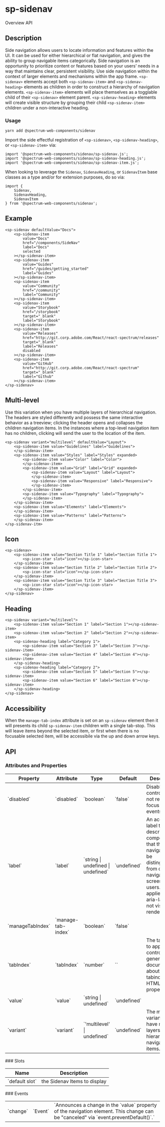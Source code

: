 # sp-sidenav
Overview API
## Description
Side navigation allows users to locate information and features within the UI. It can be used for either hierarchical or flat navigation, and gives the ability to group navigable items categorically. Side navigation is an opportunity to prioritize content or features based on your users’ needs in a way that maintains clear, persistent visibility. Use side navigation within the context of larger elements and mechanisms within the app frame.
`<sp-sidenav>` elements accept both `<sp-sidenav-item>` and `<sp-sidenav-heading>` elements as children in order to construct a hierarchy of navigation elements. `<sp-sidenav-item>` elements will place themselves as a togglable child of their `<sp-sidenav>` element parent. `<sp-sidenav-heading>` elements will create visible structure by grouping their child `<sp-sidenav-item>` children under a non-interactive heading.
### Usage
    
    yarn add @spectrum-web-components/sidenav
    
Import the side effectful registration of `<sp-sidenav>`, `<sp-sidenav-heading>`, or `<sp-sidenav-item>` via:
    
    import '@spectrum-web-components/sidenav/sp-sidenav.js';
    import '@spectrum-web-components/sidenav/sp-sidenav-heading.js';
    import '@spectrum-web-components/sidenav/sp-sidenav-item.js';
    
When looking to leverage the `Sidenav`, `SidenavHeading`, or `SidenavItem` base classes as a type and/or for extension purposes, do so via:
    
    import {
        Sidenav,
        SidenavHeading,
        SidenavItem
    } from '@spectrum-web-components/sidenav';
    
## Example
    
    <sp-sidenav defaultValue="Docs">
        <sp-sidenav-item
            value="Docs"
            href="/components/SideNav"
            label="Docs"
            selected
        ></sp-sidenav-item>
        <sp-sidenav-item
            value="Guides"
            href="/guides/getting_started"
            label="Guides"
        ></sp-sidenav-item>
        <sp-sidenav-item
            value="Community"
            href="/community"
            label="Community"
        ></sp-sidenav-item>
        <sp-sidenav-item
            value="Storybook"
            href="/storybook"
            target="_blank"
            label="Storybook"
        ></sp-sidenav-item>
        <sp-sidenav-item
            value="Releases"
            href="http://git.corp.adobe.com/React/react-spectrum/releases"
            target="_blank"
            label="Releases"
            disabled
        ></sp-sidenav-item>
        <sp-sidenav-item
            value="GitHub"
            href="http://git.corp.adobe.com/React/react-spectrum"
            target="_blank"
            label="Github"
        ></sp-sidenav-item>
    </sp-sidenav>
## Multi-level
Use this variation when you have multiple layers of hierarchical navigation. The headers are styled differently and possess the same interactive behavior as a treeview; clicking the header opens and collapses the children navigation items. In the instances where a top-level navigation item has no children, clicking will send the user to the location of the item.
    
    <sp-sidenav variant="multilevel" defaultValue="Layout">
        <sp-sidenav-item value="Guidelines" label="Guidelines">
        </sp-sidenav-item>
        <sp-sidenav-item value="Styles" label="Styles" expanded>
            <sp-sidenav-item value="Color" label="Color">
            </sp-sidenav-item>
            <sp-sidenav-item value="Grid" label="Grid" expanded>
                <sp-sidenav-item value="Layout" label="Layout">
                </sp-sidenav-item>
                <sp-sidenav-item value="Responsive" label="Responsive">
                </sp-sidenav-item>
            </sp-sidenav-item>
            <sp-sidenav-item value="Typography" label="Typography">
            </sp-sidenav-item>
        </sp-sidenav-item>
        <sp-sidenav-item value="Elements" label="Elements">
        </sp-sidenav-item>
        <sp-sidenav-item value="Patterns" label="Patterns">
        </sp-sidenav-item>
    </sp-sidenav-itm>
## Icon
    
    <sp-sidenav>
        <sp-sidenav-item value="Section Title 1" label="Section Title 1">
            <sp-icon-star slot="icon"></sp-icon-star>
        </sp-sidenav-item>
        <sp-sidenav-item value="Section Title 2" label="Section Title 2">
            <sp-icon-star slot="icon"></sp-icon-star>
        </sp-sidenav-item>
        <sp-sidenav-item value="Section Title 3" label="Section Title 3">
            <sp-icon-star slot="icon"></sp-icon-star>
        </sp-sidenav-item>
    </sp-sidenav>
## Heading
    
    <sp-sidenav variant="multilevel">
        <sp-sidenav-item value="Section 1" label="Section 1"></sp-sidenav-item>
        <sp-sidenav-item value="Section 2" label="Section 2"></sp-sidenav-item>
        <sp-sidenav-heading label="Category 1">
            <sp-sidenav-item value="Section 3" label="Section 3"></sp-sidenav-item>
            <sp-sidenav-item value="Section 4" label="Section 4"></sp-sidenav-item>
        </sp-sidenav-heading>
        <sp-sidenav-heading label="Category 2">
            <sp-sidenav-item value="Section 5" label="Section 5"></sp-sidenav-item>
            <sp-sidenav-item value="Section 6" label="Section 6"></sp-sidenav-item>
        </sp-sidenav-heading>
    </sp-sidenav>
## Accessibility
When the `manage-tab-index` attribute is set on an `sp-sidenav` element then it will presents its child `sp-sidenav-item` children with a single tab-stop. This will leave items beyond the selected item, or first when there is no focusable selected item, will be accessibile via the up and down arrow keys.
## API
### Attributes and Properties
<table>
  <thead>
    <tr>
      <th>Property</th>
      <th>Attribute</th>
      <th>Type</th>
      <th>Default</th>
      <th>Description</th>
    </tr>
  </thead>
  <tbody>
    <tr>
      <td>`disabled`</td>
      <td>`disabled`</td>
      <td>`boolean`</td>
      <td>`false`</td>
      <td>Disable this control. It will not receive focus or events</td>
    </tr>
    <tr>
      <td>`label`</td>
      <td>`label`</td>
      <td>`string | undefined | undefined`</td>
      <td>`undefined`</td>
      <td>An accessible label that describes the component, so that the side navigation can be distinguished from other navigation by screen reader users. It will be applied to aria-label, but not visually rendered.</td>
    </tr>
    <tr>
      <td>`manageTabIndex`</td>
      <td>`manage-tab-index`</td>
      <td>`boolean`</td>
      <td>`false`</td>
      <td></td>
    </tr>
    <tr>
      <td>`tabIndex`</td>
      <td>`tabIndex`</td>
      <td>`number`</td>
      <td>``</td>
      <td>The tab index to apply to this control. See general documentation about the tabindex HTML property</td>
    </tr>
    <tr>
      <td>`value`</td>
      <td>`value`</td>
      <td>`string | undefined`</td>
      <td>`undefined`</td>
      <td></td>
    </tr>
    <tr>
      <td>`variant`</td>
      <td>`variant`</td>
      <td>`'multilevel' | undefined`</td>
      <td>`undefined`</td>
      <td>The multilevel variant will have multiple layers of hierarchical navigation items.</td>
    </tr>
  </tbody>
</table>
### Slots
<table>
  <thead>
    <tr>
      <th>Name</th>
      <th>Description</th>
    </tr>
  </thead>
  <tbody>
    <tr>
      <td>`default slot`</td>
      <td>the Sidenav Items to display</td>
    </tr>
  </tbody>
</table>
### Events
<table>
  <thead>
  </thead>
  <tbody>
    <tr>
      <td>`change`</td>
      <td>`Event`</td>
      <td>`Announces a change in the `value` property of the navigation element. This change can be "canceled" via `event.preventDefault()`.`</td>
    </tr>
  </tbody>
</table>
